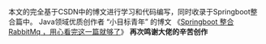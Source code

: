 本文的完全基于CSDN中的博文进行学习和代码编写，同时收录于Springboot整合篇中。
Java领域优质创作者 “小目标青年” 的博文
《[Springboot 整合RabbitMq ，用心看完这一篇就够了](https://blog.csdn.net/qq_35387940/article/details/100514134)》
**再次鸣谢大佬的辛苦创作**